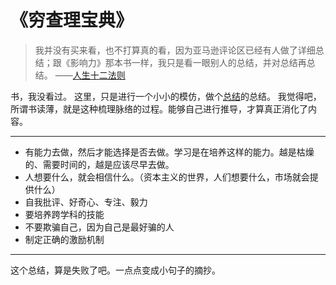 # 《穷查理宝典》

> 我并没有买来看，也不打算真的看，因为亚马逊评论区已经有人做了详细总结；跟《影响力》那本书一样，我只是看一眼别人的总结，并对总结再总结。
> ——[人生十二法则](https://yihui.name/cn/2018/03/12-rules/)

书，我没看过。
这里，只是进行一个小小的模仿，做个[总结](https://yihui.name/cn/2018/08/poor-charlies-almanack/)的总结。
我觉得吧，所谓书读薄，就是这种梳理脉络的过程。能够自己进行推导，才算真正消化了内容。

---

- 有能力去做，然后才能选择是否去做。学习是在培养这样的能力。越是枯燥的、需要时间的，越是应该尽早去做。
- 人想要什么，就会相信什么。（资本主义的世界，人们想要什么，市场就会提供什么）
- 自我批评、好奇心、专注、毅力
- 要培养跨学科的技能
- 不要欺骗自己，因为自己是最好骗的人
- 制定正确的激励机制

---

这个总结，算是失败了吧。一点点变成小句子的摘抄。

